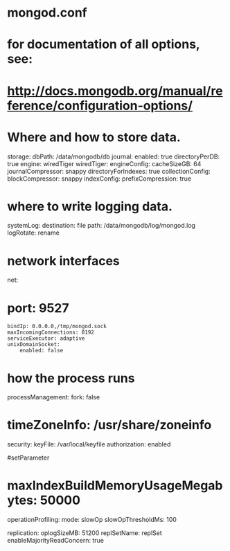 # mongod.conf

# for documentation of all options, see:
#   http://docs.mongodb.org/manual/reference/configuration-options/

# Where and how to store data.
storage:
    dbPath: /data/mongodb/db
    journal:
        enabled: true
    directoryPerDB: true
    engine: wiredTiger
    wiredTiger:
        engineConfig:
            cacheSizeGB: 64
            journalCompressor: snappy
            directoryForIndexes: true
        collectionConfig:
            blockCompressor: snappy
        indexConfig:
            prefixCompression: true

# where to write logging data.
systemLog:
    destination: file
    path: /data/mongodb/log/mongod.log
    logRotate: rename

# network interfaces
net:
#    port: 9527
    bindIp: 0.0.0.0,/tmp/mongod.sock
    maxIncomingConnections: 8192
    serviceExecutor: adaptive
    unixDomainSocket:
        enabled: false


# how the process runs
processManagement:
    fork: false
#    timeZoneInfo: /usr/share/zoneinfo

security:
   keyFile: /var/local/keyfile
   authorization: enabled

#setParameter
#    maxIndexBuildMemoryUsageMegabytes: 50000

operationProfiling:
    mode: slowOp
    slowOpThresholdMs: 100

replication:
    oplogSizeMB: 51200
    replSetName: replSet
    enableMajorityReadConcern: true
